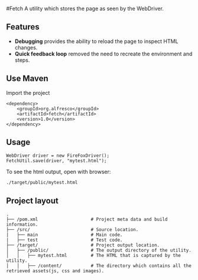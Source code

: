 #Fetch
A utility which stores the page as seen by the WebDriver.

## Features
- **Debugging** provides the ability to reload the page to inspect HTML changes.
- **Quick feedback loop** removed the need to recreate the environment and steps. 

## Use Maven
Import the project
```
<dependency>
    <groupId>org.alfresco</groupId>
    <artifactId>fetch</artifactId>
    <version>1.0</version>
</dependency>
```
## Usage
```
WebDriver driver = new FireFoxDriver();
FetchUtil.save(driver, "mytest.html");
```
To see the html output, open with browser:
```
./target/public/mytest.html
```
## Project layout
```
.
├── /pom.xml                    # Project meta data and build information.
├── /src/                       # Source location.
|   ├── main                    # Main code.
|   ├── test                    # Test code.
├── /target/                    # Project output location.
│   ├── /public/                # The output directory of the utility.
│   │   ├── mytest.html         # The HTML that is captured by the utility.
│   │   ├── /content/           # The directory which contains all the retrieved assets(js, css and images).
```
